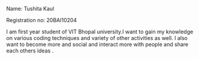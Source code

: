 Name: Tushita Kaul

Registration no: 20BAI10204

I am first year student of VIT Bhopal university.I want to gain my knowledge on various coding techniques and variety of other activities as well.
I also want to become more and social and interact more with people and share each others ideas .
